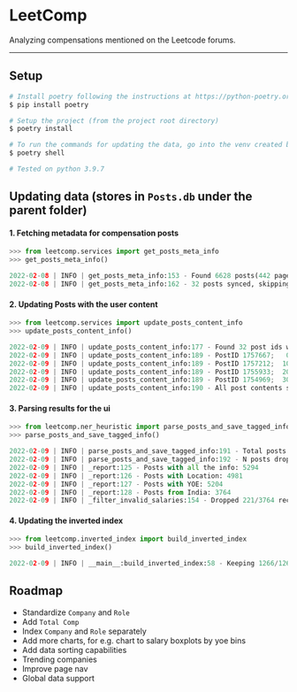 # LeetComp

Analyzing compensations mentioned on the Leetcode forums.

---

## Setup

```bash
# Install poetry following the instructions at https://python-poetry.org/docs or use pip
$ pip install poetry

# Setup the project (from the project root directory)
$ poetry install

# To run the commands for updating the data, go into the venv created by poetry
$ poetry shell

# Tested on python 3.9.7
```

## Updating data (stores in `Posts.db` under the parent folder)

#### 1. Fetching metadata for compensation posts

```python
>>> from leetcomp.services import get_posts_meta_info
>>> get_posts_meta_info()

2022-02-08 | INFO | get_posts_meta_info:153 - Found 6628 posts(442 pages)
2022-02-08 | INFO | get_posts_meta_info:162 - 32 posts synced, skipping the rest ...
```

#### 2. Updating Posts with the user content

```python
>>> from leetcomp.services import update_posts_content_info
>>> update_posts_content_info()

2022-02-09 | INFO | update_posts_content_info:177 - Found 32 post ids without content, syncing ...
2022-02-09 | INFO | update_posts_content_info:189 - PostID 1757667;   0/32 posts done
2022-02-09 | INFO | update_posts_content_info:189 - PostID 1757212;  10/32 posts done
2022-02-09 | INFO | update_posts_content_info:189 - PostID 1755933;  20/32 posts done
2022-02-09 | INFO | update_posts_content_info:189 - PostID 1754969;  30/32 posts done
2022-02-09 | INFO | update_posts_content_info:190 - All post contents synced
```

#### 3. Parsing results for the ui

```python
>>> from leetcomp.ner_heuristic import parse_posts_and_save_tagged_info
>>> parse_posts_and_save_tagged_info()

2022-02-09 | INFO | parse_posts_and_save_tagged_info:191 - Total posts: 6663
2022-02-09 | INFO | parse_posts_and_save_tagged_info:192 - N posts dropped (missing data): 1380
2022-02-09 | INFO | _report:125 - Posts with all the info: 5294
2022-02-09 | INFO | _report:126 - Posts with Location: 4981
2022-02-09 | INFO | _report:127 - Posts with YOE: 5204
2022-02-09 | INFO | _report:128 - Posts from India: 3764
2022-02-09 | INFO | _filter_invalid_salaries:154 - Dropped 221/3764 records due to invalid pay
```

#### 4. Updating the inverted index

```python
>>> from leetcomp.inverted_index import build_inverted_index
>>> build_inverted_index()

2022-02-09 | INFO | __main__:build_inverted_index:58 - Keeping 1266/1266 tokens
```

## Roadmap

- Standardize `Company` and `Role`
- Add `Total Comp`
- Index `Company` and `Role` separately
- Add more charts, for e.g. chart to salary boxplots by yoe bins
- Add data sorting capabilities
- Trending companies
- Improve page nav
- Global data support
